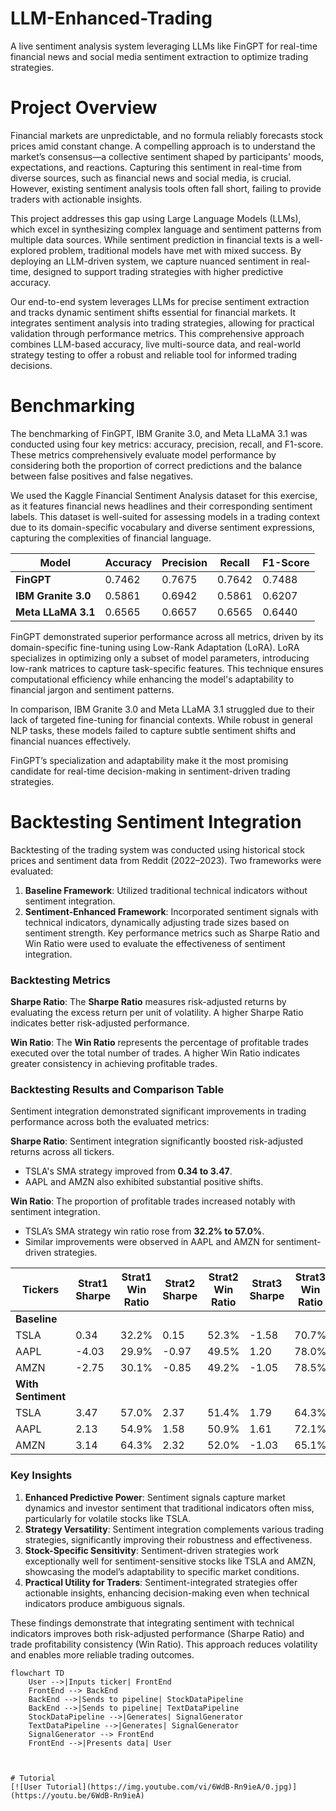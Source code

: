 # LLM-Enhanced-Trading
A live sentiment analysis system leveraging LLMs like FinGPT for real-time financial news and social media sentiment extraction to optimize trading strategies.

# Project Overview
Financial markets are unpredictable, and no formula reliably forecasts stock prices amid constant change. A compelling approach is to understand the market’s consensus—a collective sentiment shaped by participants' moods, expectations, and reactions. Capturing this sentiment in real-time from diverse sources, such as financial news and social media, is crucial. However, existing sentiment analysis tools often fall short, failing to provide traders with actionable insights.

This project addresses this gap using Large Language Models (LLMs), which excel in synthesizing complex language and sentiment patterns from multiple data sources. While sentiment prediction in financial texts is a well-explored problem, traditional models have met with mixed success. By deploying an LLM-driven system, we capture nuanced sentiment in real-time, designed to support trading strategies with higher predictive accuracy.

Our end-to-end system leverages LLMs for precise sentiment extraction and tracks dynamic sentiment shifts essential for financial markets. It integrates sentiment analysis into trading strategies, allowing for practical validation through performance metrics. This comprehensive approach combines LLM-based accuracy, live multi-source data, and real-world strategy testing to offer a robust and reliable tool for informed trading decisions.

# Benchmarking

The benchmarking of FinGPT, IBM Granite 3.0, and Meta LLaMA 3.1 was conducted using four key metrics: accuracy, precision, recall, and F1-score. These metrics comprehensively evaluate model performance by considering both the proportion of correct predictions and the balance between false positives and false negatives.

We used the Kaggle Financial Sentiment Analysis dataset for this exercise, as it features financial news headlines and their corresponding sentiment labels. This dataset is well-suited for assessing models in a trading context due to its domain-specific vocabulary and diverse sentiment expressions, capturing the complexities of financial language.

| Model             | Accuracy | Precision | Recall  | F1-Score |
|--------------------|----------|-----------|---------|----------|
| **FinGPT**         | 0.7462   | 0.7675    | 0.7642  | 0.7488   |
| **IBM Granite 3.0**| 0.5861   | 0.6942    | 0.5861  | 0.6207   |
| **Meta LLaMA 3.1** | 0.6565   | 0.6657    | 0.6565  | 0.6440   |


FinGPT demonstrated superior performance across all metrics, driven by its domain-specific fine-tuning using Low-Rank Adaptation (LoRA). LoRA specializes in optimizing only a subset of model parameters, introducing low-rank matrices to capture task-specific features. This technique ensures computational efficiency while enhancing the model's adaptability to financial jargon and sentiment patterns.

In comparison, IBM Granite 3.0 and Meta LLaMA 3.1 struggled due to their lack of targeted fine-tuning for financial contexts. While robust in general NLP tasks, these models failed to capture subtle sentiment shifts and financial nuances effectively.

FinGPT’s specialization and adaptability make it the most promising candidate for real-time decision-making in sentiment-driven trading strategies.


# Backtesting Sentiment Integration

Backtesting of the trading system was conducted using historical stock prices and sentiment data from Reddit (2022–2023). Two frameworks were evaluated:

1. **Baseline Framework**: Utilized traditional technical indicators without sentiment integration.
2. **Sentiment-Enhanced Framework**: Incorporated sentiment signals with technical indicators, dynamically adjusting trade sizes based on sentiment strength.
Key performance metrics such as Sharpe Ratio and Win Ratio were used to evaluate the effectiveness of sentiment integration.


### Backtesting Metrics

**Sharpe Ratio**: The **Sharpe Ratio** measures risk-adjusted returns by evaluating the excess return per unit of volatility. A higher Sharpe Ratio indicates better risk-adjusted performance. 

**Win Ratio**: The **Win Ratio** represents the percentage of profitable trades executed over the total number of trades. A higher Win Ratio indicates greater consistency in achieving profitable trades.  


### Backtesting Results and Comparison Table

Sentiment integration demonstrated significant improvements in trading performance across both the evaluated metrics:

**Sharpe Ratio**: Sentiment integration significantly boosted risk-adjusted returns across all tickers.

- TSLA's SMA strategy improved from **0.34 to 3.47**.
- AAPL and AMZN also exhibited substantial positive shifts.

**Win Ratio**: The proportion of profitable trades increased notably with sentiment integration.
  
- TSLA’s SMA strategy win ratio rose from **32.2% to 57.0%**.
- Similar improvements were observed in AAPL and AMZN for sentiment-driven strategies.



| **Tickers** | **Strat1 Sharpe** | **Strat1 Win Ratio** | **Strat2 Sharpe** | **Strat2 Win Ratio** | **Strat3 Sharpe** | **Strat3 Win Ratio** |
|-------------|--------------------|-----------------------|--------------------|-----------------------|--------------------|-----------------------|
| **Baseline**            |                    |                       |                    |                       |                    |                       |
| TSLA        | 0.34               | 32.2%                 | 0.15               | 52.3%                 | -1.58              | 70.7%                 |
| AAPL        | -4.03              | 29.9%                 | -0.97              | 49.5%                 | 1.20               | 78.0%                 |
| AMZN        | -2.75              | 30.1%                 | -0.85              | 49.2%                 | -1.05              | 78.5%                 |
| **With Sentiment**       |                    |                       |                    |                       |                    |                       |
| TSLA        | 3.47               | 57.0%                 | 2.37               | 51.4%                 | 1.79               | 64.3%                 |
| AAPL        | 2.13               | 54.9%                 | 1.58               | 50.9%                 | 1.61               | 72.1%                 |
| AMZN        | 3.14               | 64.3%                 | 2.32               | 52.0%                 | -1.03              | 65.1%                 |


### Key Insights 

1. **Enhanced Predictive Power**: Sentiment signals capture market dynamics and investor sentiment that traditional indicators often miss, particularly for volatile stocks like TSLA.
2. **Strategy Versatility**: Sentiment integration complements various trading strategies, significantly improving their robustness and effectiveness.
3. **Stock-Specific Sensitivity**: Sentiment-driven strategies work exceptionally well for sentiment-sensitive stocks like TSLA and AMZN, showcasing the model’s adaptability to specific market conditions.
4. **Practical Utility for Traders**: Sentiment-integrated strategies offer actionable insights, enhancing decision-making even when technical indicators produce ambiguous signals.

These findings demonstrate that integrating sentiment with technical indicators improves both risk-adjusted performance (Sharpe Ratio) and trade profitability consistency (Win Ratio). This approach reduces volatility and enables more reliable trading outcomes.

```mermaid
flowchart TD
    User -->|Inputs ticker| FrontEnd
    FrontEnd --> BackEnd
    BackEnd -->|Sends to pipeline| StockDataPipeline
    BackEnd -->|Sends to pipeline| TextDataPipeline
    StockDataPipeline -->|Generates| SignalGenerator
    TextDataPipeline -->|Generates| SignalGenerator
    SignalGenerator --> FrontEnd
    FrontEnd -->|Presents data| User



# Tutorial
[![User Tutorial](https://img.youtube.com/vi/6WdB-Rn9ieA/0.jpg)](https://youtu.be/6WdB-Rn9ieA)


